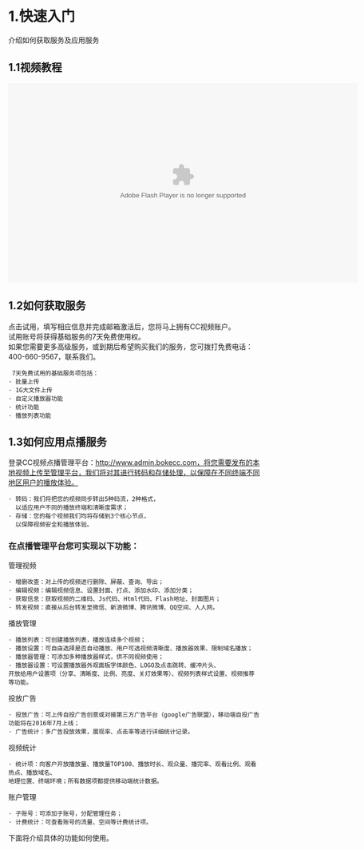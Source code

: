 # 1.快速入门

介绍如何获取服务及应用服务

## 1.1视频教程

<div class="con_r"><div class="line"></div><div id="post-155" class="post-155 post type-post status-publish format-standard hentry category-userguide"><div class="entry-content"><div class="help_c"><object width="700" height="400" classid="clsid:d27cdb6e-ae6d-11cf-96b8-444553540000" codebase="http://download.macromedia.com/pub/shockwave/cabs/flash/swflash.cab#version=6,0,40,0"><param name="src" value="http://union.bokecc.com/flash/list/32769D06D36A524A_20E7B9744915D2E6_list_true_7EBD3FE4306F1035_1/player.swf"><param name="allowfullscreen" value="true"><param name="allowscriptaccess" value="always"><param name="pluginspage" value="http://www.macromedia.com/go/getflashplayer"><embed width="700" height="400" type="application/x-shockwave-flash" src="http://union.bokecc.com/flash/list/32769D06D36A524A_20E7B9744915D2E6_list_true_7EBD3FE4306F1035_1/player.swf" allowfullscreen="true" allowscriptaccess="always" pluginspage="http://www.macromedia.com/go/getflashplayer"></object></div></div><!-- .entry-content --></div><!-- #post-## --></div>

## 1.2如何获取服务

点击试用，填写相应信息并完成邮箱激活后，您将马上拥有CC视频账户。  
试用账号将获得基础服务的7天免费使用权。  
如果您需要更多高级服务，或到期后希望购买我们的服务，您可拨打免费电话：400-660-9567，联系我们。  


```
 7天免费试用的基础服务项包括：
· 批量上传
· 1G大文件上传
· 自定义播放器功能
· 统计功能
· 播放列表功能
```

## 1.3如何应用点播服务

登录CC视频点播管理平台：http://www.admin.bokecc.com，将您需要发布的本地视频上传至管理平台，我们将对其进行转码和存储处理，以保障在不同终端不同地区用户的播放体验。

```
· 转码：我们将把您的视频同步转出5种码流，2种格式，
  以适应用户不同的播放终端和清晰度需求；
· 存储：您的每个视频我们均将存储到3个核心节点，
  以保障视频安全和播放体验。
```

### 在点播管理平台您可实现以下功能：

管理视频

```
· 增删改查：对上传的视频进行删除、屏蔽、查询、导出；
· 编辑视频：编辑视频信息、设置封面、打点、添加水印、添加分类；
· 获取信息：获取视频的二维码、Js代码、Html代码、Flash地址、封面图片；
· 转发视频：直接从后台转发至微信、新浪微博、腾讯微博、QQ空间、人人网。  
```

播放管理    

```
· 播放列表：可创建播放列表，播放连续多个视频；
· 播放设置：可自由选择是否自动播放、用户可选视频清晰度、播放器效果、限制域名播放；
· 播放器管理：可添加多种播放器样式，供不同视频使用；
· 播放器设置：可设置播放器外观面板字体颜色、LOGO及点击跳转、缓冲片头、
开放给用户设置项（分享、清晰度、比例、亮度、关灯效果等）、视频列表样式设置、视频推荐等功能。
```

投放广告    

```
· 投放广告：可上传自投广告创意或对接第三方广告平台（google广告联盟），移动端自投广告功能将在2016年7月上线；
· 广告统计：多广告投放效果，展现率、点击率等进行详细统计记录。 
```

视频统计    

```
· 统计项：向客户开放播放量、播放量TOP100、播放时长、观众量、播完率、观看比例、观看热点、播放域名、
地理位置、终端环境；所有数据项都提供移动端统计数据。 
```

账户管理

```
· 子账号：可添加子账号，分配管理任务；
· 计费统计：可查看账号的流量、空间等计费统计项。    
```

下面将介绍具体的功能如何使用。    

